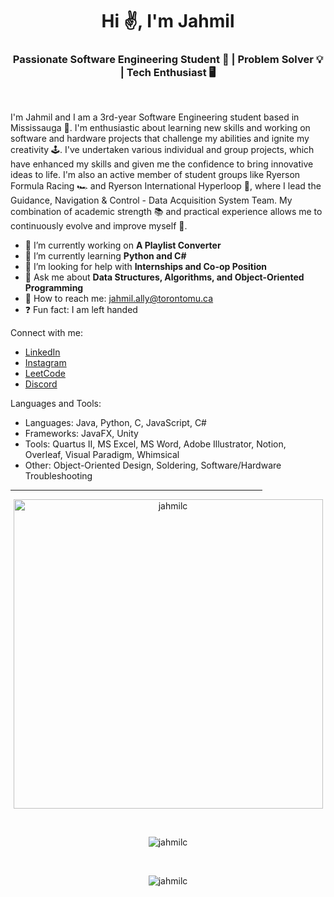 <h1 align="center">Hi ✌️, I'm Jahmil</h1>
<h3 align="center">Passionate Software Engineering Student 🚀 | Problem Solver 💡 | Tech Enthusiast 🖥️</h3> 
<br/>


I'm Jahmil and I am a 3rd-year Software Engineering student based in Mississauga 🏫. I'm enthusiastic about learning new skills and working on software and hardware projects that challenge my abilities and ignite my creativity 🕹️. I've undertaken various individual and group projects, which have enhanced my skills and given me the confidence to bring innovative ideas to life. I'm also an active member of student groups like Ryerson Formula Racing 🏎️ and Ryerson International Hyperloop 🚄, where I lead the Guidance, Navigation & Control - Data Acquisition System Team. My combination of academic strength 📚 and practical experience allows me to continuously evolve and improve myself 🦾.

- 🔭 I’m currently working on **A Playlist Converter**
- 🌱 I’m currently learning **Python and C#**
- 🤝 I’m looking for help with **Internships and Co-op Position**
- 💬 Ask me about **Data Structures, Algorithms, and Object-Oriented Programming**
- 📨 How to reach me: [jahmil.ally@torontomu.ca](mailto:jahmil.ally@torontomu.ca)
- ❓ Fun fact: I am left handed

Connect with me:
- [LinkedIn](https://www.linkedin.com/in/jahmil-ally-40497416a/)
- [Instagram](https://www.instagram.com/jahswaygo/)
- [LeetCode](https://leetcode.com/Jahswaygo/)
- [Discord](https://discord.gg/jahswaygo)

Languages and Tools:
- Languages: Java, Python, C, JavaScript, C#
- Frameworks: JavaFX, Unity
- Tools: Quartus II, MS Excel, MS Word, Adobe Illustrator, Notion, Overleaf, Visual Paradigm, Whimsical
- Other: Object-Oriented Design, Soldering, Software/Hardware Troubleshooting

<hr style="width:80%" color="white">
<p align="center"><img align="center" src="https://github-readme-stats.vercel.app/api/top-langs?username=jahmilc&show_icons=true&locale=en&layout=compact" alt="jahmilc" width="495px"/></p>
<br/>
<p align="center"><img align="center" src="https://github-readme-stats.vercel.app/api?username=jahmilc&show_icons=true&locale=en" alt="jahmilc" /></p>
<br/>
<p align="center"><img align="center" src="https://github-readme-streak-stats.herokuapp.com/?user=jahmilc&" alt="jahmilc" /></p>
